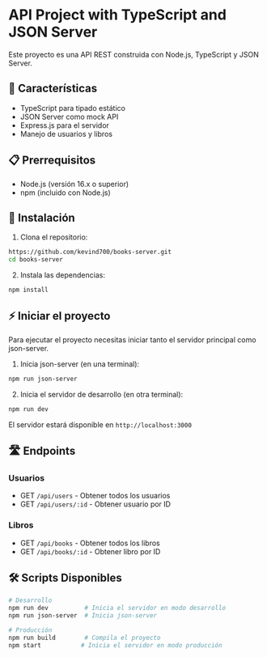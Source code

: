 # API Project with TypeScript and JSON Server

Este proyecto es una API REST construida con Node.js, TypeScript y JSON Server.

## 🚀 Características

- TypeScript para tipado estático
- JSON Server como mock API
- Express.js para el servidor
- Manejo de usuarios y libros

## 📋 Prerrequisitos

- Node.js (versión 16.x o superior)
- npm (incluido con Node.js)

## 🔧 Instalación

1. Clona el repositorio:
```bash
https://github.com/kevind700/books-server.git
cd books-server
```

2. Instala las dependencias:
```bash
npm install
```

## ⚡ Iniciar el proyecto

Para ejecutar el proyecto necesitas iniciar tanto el servidor principal como json-server.

1. Inicia json-server (en una terminal):
```bash
npm run json-server
```

2. Inicia el servidor de desarrollo (en otra terminal):
```bash
npm run dev
```

El servidor estará disponible en `http://localhost:3000`

## 🛣️ Endpoints

### Usuarios
- GET `/api/users` - Obtener todos los usuarios
- GET `/api/users/:id` - Obtener usuario por ID

### Libros
- GET `/api/books` - Obtener todos los libros
- GET `/api/books/:id` - Obtener libro por ID

## 🛠️ Scripts Disponibles

```bash
# Desarrollo
npm run dev          # Inicia el servidor en modo desarrollo
npm run json-server  # Inicia json-server

# Producción
npm run build        # Compila el proyecto
npm start           # Inicia el servidor en modo producción
```

